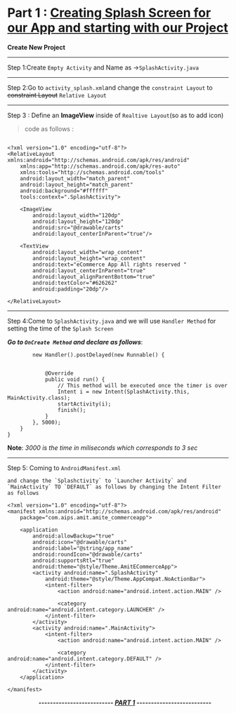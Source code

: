 # Part 1 : [Creating Splash Screen for our App and starting with our Project](https://youtu.be/y6O7-H2OVXY "Part1")

**Create New Project**
***

Step 1:Create `Empty Activity` and Name as ->`SplashActivity.java`
***

Step 2:Go to `activity_splash.xml`and change the `constraint Layout` to  ~~constraint Layout~~ `Relative Layout`
***
Step 3 : Define an **ImageView** inside of `Realtive Layout`(so as to add icon)
>code as follows :
```

<?xml version="1.0" encoding="utf-8"?>
<RelativeLayout xmlns:android="http://schemas.android.com/apk/res/android"
    xmlns:app="http://schemas.android.com/apk/res-auto"
    xmlns:tools="http://schemas.android.com/tools"
    android:layout_width="match_parent"
    android:layout_height="match_parent"
    android:background="#ffffff"
    tools:context=".SplashActivity">

    <ImageView
        android:layout_width="120dp"
        android:layout_height="120dp"
        android:src="@drawable/carts"
        android:layout_centerInParent="true"/>

    <TextView
        android:layout_width="wrap_content"
        android:layout_height="wrap_content"
        android:text="eCommerce App All rights reserved "
        android:layout_centerInParent="true"
        android:layout_alignParentBottom="true"
        android:textColor="#626262"
        android:padding="20dp"/>

</RelativeLayout>
```
***

Step 4:Come to `SplashActivity.java` and we will use `Handler Method` for setting the time of the `Splash Screen`

***Go to `OnCreate Method` and declare as follows***:

```
        new Handler().postDelayed(new Runnable() {


            @Override
            public void run() {
                // This method will be executed once the timer is over
                Intent i = new Intent(SplashActivity.this, MainActivity.class);
                startActivity(i);
                finish();
            }
        }, 5000);
    }
}
```

**Note**: _3000 is the time in miliseconds which corresponds to 3 sec_

***

Step 5: Coming to `AndroidManifest.xml`

    and change the `Splashctivity` to `Launcher Activity` and `MainActivity` TO `DEFAULT` as follows by changing the Intent Filter as follows
```
<?xml version="1.0" encoding="utf-8"?>
<manifest xmlns:android="http://schemas.android.com/apk/res/android"
    package="com.aips.amit.amite_commerceapp">

    <application
        android:allowBackup="true"
        android:icon="@drawable/carts"
        android:label="@string/app_name"
        android:roundIcon="@drawable/carts"
        android:supportsRtl="true"
        android:theme="@style/Theme.AmitECommerceApp">
        <activity android:name=".SplashActivity"
            android:theme="@style/Theme.AppCompat.NoActionBar">
            <intent-filter>
                <action android:name="android.intent.action.MAIN" />

                <category android:name="android.intent.category.LAUNCHER" />
            </intent-filter>
        </activity>
        <activity android:name=".MainActivity">
            <intent-filter>
                <action android:name="android.intent.action.MAIN" />

                <category android:name="android.intent.category.DEFAULT" />
            </intent-filter>
        </activity>
    </application>

</manifest>
```

‎‎‎  ‎ ‎‎   ‎ ‎  ‎‎‎‎‎‎‎  ‎ ‎‎‎  ‎ ‎‎   ‎ ‎  ‎ ‎‎‎  ‎ ‎‎   ‎ ‎ ***-------------------------- <ins>PART  1</ins> --------------------------***
